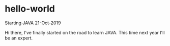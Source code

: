 # hello-world
Starting JAVA 21-Oct-2019

Hi there, I've finally started on the road to learn JAVA.  This time next year I'll be an expert.
